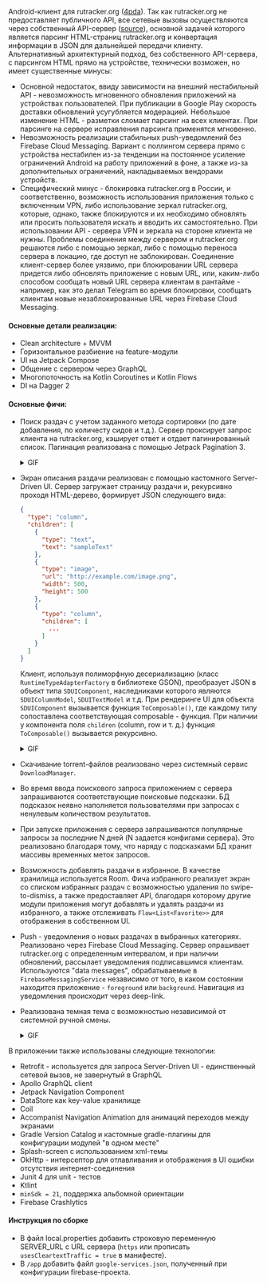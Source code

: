 Android-клиент для rutracker.org ([4pda](https://4pda.to/forum/index.php?showtopic=1043476)).
Так как rutracker.org не предоставляет публичного API, все сетевые вызовы осуществляются через
собственный API-сервер ([source](https://github.com/arBespalov/rt-api)), основной задачей которого
является парсинг HTML-страниц rutracker.org и конвертация информации в JSON для дальнейшей передачи
клиенту. Альтернативный архитектурный подход, без собственного API-сервера, с парсингом HTML прямо
на устройстве, технически возможен, но имеет существенные минусы:
- Основной недостаток, ввиду зависимости на внешний нестабильный API - невозможность мгновенного
  обновления приложений на устройствах пользователей. При публикации в Google Play скорость
  доставки обновлений усугубляется модерацией. Небольшое изменение HTML - разметки сломает
  парсинг на всех клиентах. При парсинге на сервере исправления парсинга применятся мгновенно.
- Невозможность реализации стабильных push-уведомлений без Firebase Cloud Messaging. Вариант с
  поллингом сервера прямо с устройства нестабилен из-за тенденции на постоянное усиление
  ограничений Android на работу приложений в фоне, а также из-за дополнительных ограничений,
  накладываемых вендорами устройств.
- Специфический минус - блокировка rutracker.org в России, и соответственно, возможность
  использования приложения только с включенным VPN, либо использование зеркал rutracker.org,
  которые, однако, также блокируются и их необходимо обновлять или просить пользователя искать и
  вводить их самостоятельно. При использовании API - сервера VPN и зеркала на стороне клиента
  не нужны. Проблемы соединения между сервером и rutracker.org решаются либо с помощью зеркал,
  либо с помощью переноса сервера в локацию, где доступ не заблокирован. Соединение клиент-сервер
  более уязвимо, при блокировании URL сервера придется либо обновлять приложение с новым URL, или,
  каким-либо способом сообщать новый URL сервера клиентам в рантайме - например, как это делал
  Telegram во время блокировки, сообщать клиентам новые незаблокированные URL через Firebase Cloud
  Messaging.

#### Основные детали реализации:
- Clean architecture + MVVM
- Горизонтальное разбиение на feature-модули
- UI на Jetpack Compose
- Общение с сервером через GraphQL
- Многопоточность на Kotlin Coroutines и Kotlin Flows
- DI на Dagger 2

#### Основные фичи:
- Поиск раздач с учетом заданного метода сортировки (по дате добавления, по количесту сидов и т.д.).
  Сервер проксирует запрос клиента на rutracker.org, кэширует ответ и отдает пагинированный список.
  Пагинация реализована с помощью Jetpack Pagination 3.

  <details>
  <summary>GIF</summary>
  <img src="screenshots/search.gif" width="300">
  </details>

- Экран описания раздачи реализован с помощью кастомного Server-Driven UI. Сервер загружает страницу
  раздачи и, рекурсивно проходя HTML-дерево, формирует JSON следующего вида:

  ```json
  {
    "type": "column",
    "children": [
      {
        "type": "text",
        "text": "sampleText"
      },
      {
        "type": "image",
        "url": "http://example.com/image.png",
        "width": 500,
        "height": 500
      },
      {  
        "type": "column",
        "children": [
          ...
        ]
      }
    ]
  }
  ```

  Клиент, используя полиморфную десериализацию (класс `RuntimeTypeAdapterFactory` в библиотеке
  GSON), преобразует JSON в объект типа `SDUIComponent`, наследниками которого являются
  `SDUIColumnModel`, `SDUITextModel` и т.д. При рендеринге UI для объекта `SDUIComponent` вызывается
  функция `ToComposable()`, где каждому типу сопоставлена соответствующая composable - функция. При
  наличии у компонента поля `children` (column, row и т. д.) функция `ToComposable()` вызывается
  рекурсивно.

  <details>
  <summary>GIF</summary>
  <img src="screenshots/sdui.gif" width="300">
  </details>

- Скачивание torrent-файлов реализовано через системный сервис `DownloadManager`.
- Во время ввода поискового запроса приложением с сервера запрашиваются соответствующие поисковые
  подсказки. БД подсказок неявно наполняется пользователями при запросах с ненулевым
  количеством результатов.
- При запуске приложения с сервера запрашиваются популярные запросы за последние N дней (N задается
  конфигами сервера). Это реализовано благодаря тому, что наряду с подсказками БД хранит массивы
  временных меток запросов.
- Возможность добавлять раздачи в избранное. В качестве хранилища используется Room. Фича
  избранного реализует экран со списком избранных раздач с возможностью удаления по
  swipe-to-dismiss, а также предоставляет API, благодаря которому другие модули приложения могут
  добавлять и удалять раздачи из избранного, а также отслеживать `Flow<List<Favorite>>` для
  отображения в собственном UI.
- Push - уведомления о новых раздачах в выбранных категориях. Реализовано через Firebase Cloud
  Messaging. Сервер опрашивает rutracker.org с определенным интервалом, и при наличии обновлений,
  рассылает уведомления подписавшимся клиентам. Используются "data messages", обрабатываемые в
  `FirebaseMessagingService` независимо от того, в каком состоянии находится приложение -
  `foreground` или `background`. Навигация из уведомления происходит через deep-link.
- Реализована темная тема с возможностью независимой от системной ручной смены.

  <details>
  <summary>GIF</summary>
  <img src="screenshots/dark_mode.gif" width="300">
  </details>

В приложении также использованы следующие технологии:
- Retrofit - используется для запроса Server-Driven UI - единственный сетевой вызов, не
  завернутый в GraphQL
- Apollo GraphQL client
- Jetpack Navigation Component
- DataStore как key-value хранилище
- Coil
- Accompanist Navigation Animation для анимаций переходов между экранами
- Gradle Version Catalog и кастомные gradle-плагины для конфигурации модулей "в одном месте"
- Splash-screen с использованием xml-темы
- OkHttp - интерсептор для отлавливания и отображения в UI ошибки отсутствия интернет-соединения
- Junit 4 для unit - тестов
- Ktlint
- `minSdk = 21`, поддержка альбомной ориентации
- Firebase Crashlytics

#### Инструкция по сборке
- В файл local.properties добавить строковую переменную SERVER_URL с URL сервера (`https` или
  прописать `usesCleartextTraffic = true` в манифесте).
- В `/app` добавить файл `google-services.json`, полученный при конфигурации firebase-проекта.
